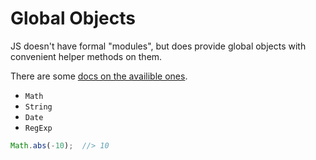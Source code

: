 # Global Objects

JS doesn't have formal "modules", but does provide global objects with convenient helper methods on them.

There are some [docs on the availible ones](https://developer.mozilla.org/en-US/docs/Web/JavaScript/Reference/Global_Objects).

* `Math`
* `String`
* `Date`
* `RegExp`

```js
Math.abs(-10);  //> 10
```
